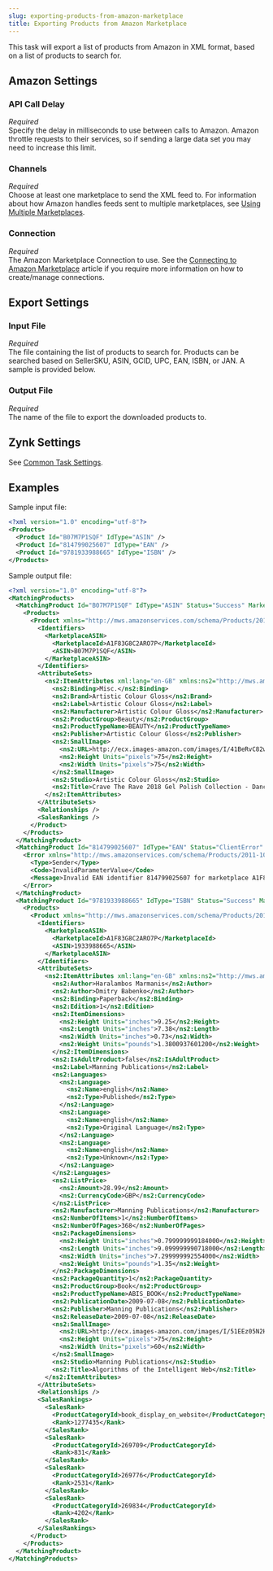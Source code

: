 ```yaml
---
slug: exporting-products-from-amazon-marketplace
title: Exporting Products from Amazon Marketplace
---
```

This task will export a list of products from Amazon in XML format, based on a list of products to search for.

## Amazon Settings
### API Call Delay
_Required_  
Specify the delay in milliseconds to use between calls to Amazon. Amazon throttle requests to their services, so if sending a large data set you may need to increase this limit.

### Channels
_Required_  
Choose at least one marketplace to send the XML feed to. For information about how Amazon handles feeds sent to multiple marketplaces, see [Using Multiple Marketplaces](http://docs.developer.amazonservices.com/en_UK/feeds/Feeds_EU_Global_Seller.html).

### Connection
_Required_  
The Amazon Marketplace Connection to use. See the [Connecting to Amazon Marketplace](connecting-to-amazon-marketplace) article if you require more information on how to create/manage connections.

## Export Settings
### Input File
_Required_  
The file containing the list of products to search for. Products can be searched based on SellerSKU, ASIN, GCID, UPC, EAN, ISBN, or JAN. A sample is provided below.

### Output File
_Required_  
The name of the file to export the downloaded products to.

## Zynk Settings
See [Common Task Settings](common-task-settings).

## Examples
Sample input file:
```xml
<?xml version="1.0" encoding="utf-8"?>
<Products>
  <Product Id="B07M7P1SQF" IdType="ASIN" />
  <Product Id="814799025607" IdType="EAN" />
  <Product Id="9781933988665" IdType="ISBN" />
</Products>
```

Sample output file:
```xml
<?xml version="1.0" encoding="utf-8"?>
<MatchingProducts>
  <MatchingProduct Id="B07M7P1SQF" IdType="ASIN" Status="Success" MarketplaceId="A1F83G8C2ARO7P" MarketplaceName="Amazon.co.uk">
    <Products>
      <Product xmlns="http://mws.amazonservices.com/schema/Products/2011-10-01">
        <Identifiers>
          <MarketplaceASIN>
            <MarketplaceId>A1F83G8C2ARO7P</MarketplaceId>
            <ASIN>B07M7P1SQF</ASIN>
          </MarketplaceASIN>
        </Identifiers>
        <AttributeSets>
          <ns2:ItemAttributes xml:lang="en-GB" xmlns:ns2="http://mws.amazonservices.com/schema/Products/2011-10-01/default.xsd">
            <ns2:Binding>Misc.</ns2:Binding>
            <ns2:Brand>Artistic Colour Gloss</ns2:Brand>
            <ns2:Label>Artistic Colour Gloss</ns2:Label>
            <ns2:Manufacturer>Artistic Colour Gloss</ns2:Manufacturer>
            <ns2:ProductGroup>Beauty</ns2:ProductGroup>
            <ns2:ProductTypeName>BEAUTY</ns2:ProductTypeName>
            <ns2:Publisher>Artistic Colour Gloss</ns2:Publisher>
            <ns2:SmallImage>
              <ns2:URL>http://ecx.images-amazon.com/images/I/41BeRvC82wL._SL75_.jpg</ns2:URL>
              <ns2:Height Units="pixels">75</ns2:Height>
              <ns2:Width Units="pixels">75</ns2:Width>
            </ns2:SmallImage>
            <ns2:Studio>Artistic Colour Gloss</ns2:Studio>
            <ns2:Title>Crave The Rave 2018 Gel Polish Collection - Dance All Night (2100181) 15ml</ns2:Title>
          </ns2:ItemAttributes>
        </AttributeSets>
        <Relationships />
        <SalesRankings />
      </Product>
    </Products>
  </MatchingProduct>
  <MatchingProduct Id="814799025607" IdType="EAN" Status="ClientError" MarketplaceId="A1F83G8C2ARO7P" MarketplaceName="Amazon.co.uk">
    <Error xmlns="http://mws.amazonservices.com/schema/Products/2011-10-01">
      <Type>Sender</Type>
      <Code>InvalidParameterValue</Code>
      <Message>Invalid EAN identifier 814799025607 for marketplace A1F83G8C2ARO7P</Message>
    </Error>
  </MatchingProduct>
  <MatchingProduct Id="9781933988665" IdType="ISBN" Status="Success" MarketplaceId="A1F83G8C2ARO7P" MarketplaceName="Amazon.co.uk">
    <Products>
      <Product xmlns="http://mws.amazonservices.com/schema/Products/2011-10-01">
        <Identifiers>
          <MarketplaceASIN>
            <MarketplaceId>A1F83G8C2ARO7P</MarketplaceId>
            <ASIN>1933988665</ASIN>
          </MarketplaceASIN>
        </Identifiers>
        <AttributeSets>
          <ns2:ItemAttributes xml:lang="en-GB" xmlns:ns2="http://mws.amazonservices.com/schema/Products/2011-10-01/default.xsd">
            <ns2:Author>Haralambos Marmanis</ns2:Author>
            <ns2:Author>Dmitry Babenko</ns2:Author>
            <ns2:Binding>Paperback</ns2:Binding>
            <ns2:Edition>1</ns2:Edition>
            <ns2:ItemDimensions>
              <ns2:Height Units="inches">9.25</ns2:Height>
              <ns2:Length Units="inches">7.38</ns2:Length>
              <ns2:Width Units="inches">0.73</ns2:Width>
              <ns2:Weight Units="pounds">1.3800937601200</ns2:Weight>
            </ns2:ItemDimensions>
            <ns2:IsAdultProduct>false</ns2:IsAdultProduct>
            <ns2:Label>Manning Publications</ns2:Label>
            <ns2:Languages>
              <ns2:Language>
                <ns2:Name>english</ns2:Name>
                <ns2:Type>Published</ns2:Type>
              </ns2:Language>
              <ns2:Language>
                <ns2:Name>english</ns2:Name>
                <ns2:Type>Original Language</ns2:Type>
              </ns2:Language>
              <ns2:Language>
                <ns2:Name>english</ns2:Name>
                <ns2:Type>Unknown</ns2:Type>
              </ns2:Language>
            </ns2:Languages>
            <ns2:ListPrice>
              <ns2:Amount>28.99</ns2:Amount>
              <ns2:CurrencyCode>GBP</ns2:CurrencyCode>
            </ns2:ListPrice>
            <ns2:Manufacturer>Manning Publications</ns2:Manufacturer>
            <ns2:NumberOfItems>1</ns2:NumberOfItems>
            <ns2:NumberOfPages>368</ns2:NumberOfPages>
            <ns2:PackageDimensions>
              <ns2:Height Units="inches">0.799999999184000</ns2:Height>
              <ns2:Length Units="inches">9.099999990718000</ns2:Length>
              <ns2:Width Units="inches">7.299999992554000</ns2:Width>
              <ns2:Weight Units="pounds">1.35</ns2:Weight>
            </ns2:PackageDimensions>
            <ns2:PackageQuantity>1</ns2:PackageQuantity>
            <ns2:ProductGroup>Book</ns2:ProductGroup>
            <ns2:ProductTypeName>ABIS_BOOK</ns2:ProductTypeName>
            <ns2:PublicationDate>2009-07-08</ns2:PublicationDate>
            <ns2:Publisher>Manning Publications</ns2:Publisher>
            <ns2:ReleaseDate>2009-07-08</ns2:ReleaseDate>
            <ns2:SmallImage>
              <ns2:URL>http://ecx.images-amazon.com/images/I/51EEz05N2HL._SL75_.jpg</ns2:URL>
              <ns2:Height Units="pixels">75</ns2:Height>
              <ns2:Width Units="pixels">60</ns2:Width>
            </ns2:SmallImage>
            <ns2:Studio>Manning Publications</ns2:Studio>
            <ns2:Title>Algorithms of the Intelligent Web</ns2:Title>
          </ns2:ItemAttributes>
        </AttributeSets>
        <Relationships />
        <SalesRankings>
          <SalesRank>
            <ProductCategoryId>book_display_on_website</ProductCategoryId>
            <Rank>1277435</Rank>
          </SalesRank>
          <SalesRank>
            <ProductCategoryId>269709</ProductCategoryId>
            <Rank>831</Rank>
          </SalesRank>
          <SalesRank>
            <ProductCategoryId>269776</ProductCategoryId>
            <Rank>2531</Rank>
          </SalesRank>
          <SalesRank>
            <ProductCategoryId>269834</ProductCategoryId>
            <Rank>4202</Rank>
          </SalesRank>
        </SalesRankings>
      </Product>
    </Products>
  </MatchingProduct>
</MatchingProducts>
```